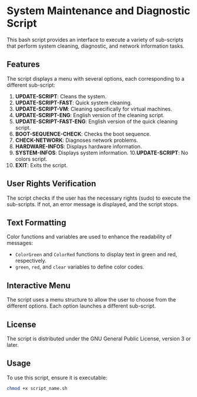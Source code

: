 # System Maintenance and Diagnostic Script

This bash script provides an interface to execute a variety of sub-scripts that perform system cleaning, diagnostic, and network information tasks.

## Features

The script displays a menu with several options, each corresponding to a different sub-script:

01. **UPDATE-SCRIPT**: Cleans the system.
02. **UPDATE-SCRIPT-FAST**: Quick system cleaning.
03. **UPDATE-SCRIPT-VM**: Cleaning specifically for virtual machines.
04. **UPDATE-SCRIPT-ENG**: English version of the cleaning script.
05. **UPDATE-SCRIPT-FAST-ENG**: English version of the quick cleaning script.
06. **BOOT-SEQUENCE-CHECK**: Checks the boot sequence.
07. **CHECK-NETWORK**: Diagnoses network problems.
08. **HARDWARE-INFOS**: Displays hardware information.
09. **SYSTEM-INFOS**: Displays system information.
10.**UPDATE-SCRIPT**: No colors script.
0. **EXIT**: Exits the script.

## User Rights Verification

The script checks if the user has the necessary rights (sudo) to execute the sub-scripts. If not, an error message is displayed, and the script stops.

## Text Formatting

Color functions and variables are used to enhance the readability of messages:

- `ColorGreen` and `ColorRed` functions to display text in green and red, respectively.
- `green`, `red`, and `clear` variables to define color codes.

## Interactive Menu

The script uses a menu structure to allow the user to choose from the different options. Each option launches a different sub-script.

## License

The script is distributed under the GNU General Public License, version 3 or later.

## Usage

To use this script, ensure it is executable:

```bash
chmod +x script_name.sh
